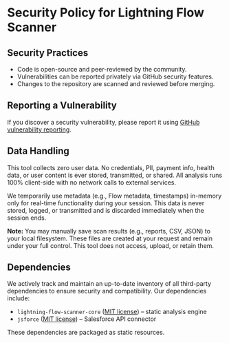 # Security Policy for Lightning Flow Scanner

## Security Practices

- Code is open-source and peer-reviewed by the community.
- Vulnerabilities can be reported privately via GitHub security features.
- Changes to the repository are scanned and reviewed before merging.

## Reporting a Vulnerability

If you discover a security vulnerability, please report it using [GitHub vulnerability reporting](https://github.com/Flow-Scanner/lightning-flow-scanner-app/security).

## Data Handling

This tool collects zero user data. No credentials, PII, payment info, health data, or user content is ever stored, transmitted, or shared. All analysis runs 100% client-side with no network calls to external services.

We temporarily use metadata (e.g., Flow metadata, timestamps) in-memory only for real-time functionality during your session. This data is never stored, logged, or transmitted and is discarded immediately when the session ends.

**Note:** You may manually save scan results (e.g., reports, CSV, JSON) to your local filesystem. These files are created at your request and remain under your full control. This tool does not access, upload, or retain them.

## Dependencies

We actively track and maintain an up-to-date inventory of all third-party dependencies to ensure security and compatibility. Our dependencies include:

- `lightning-flow-scanner-core` ([MIT license](https://github.com/Flow-Scanner/lightning-flow-scanner-core/blob/main/LICENSE.md)) – static analysis engine
- `jsforce` ([MIT license](https://github.com/jsforce/jsforce/blob/main/LICENSE)) – Salesforce API connector

These dependencies are packaged as static resources.
